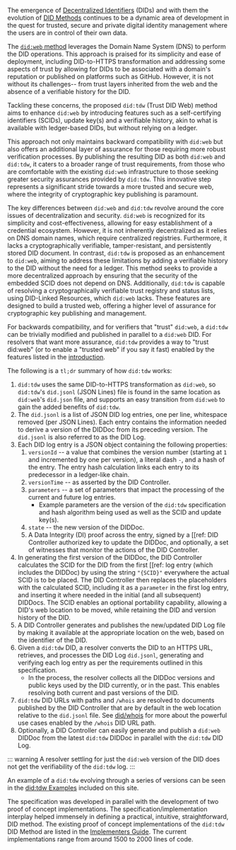 The emergence of [Decentralized Identifiers](https://www.w3.org/TR/did-core/)
(DIDs) and with them the evolution of [DID
Methods](https://decentralized-id.com/web-standards/w3c/decentralized-identifier/did-methods/)
continues to be a dynamic area of development in the quest for trusted, secure
and private digital identity management where the users are in control of their
own data.

The [`did:web` method](https://w3c-ccg.github.io/did-method-web/) leverages the
Domain Name System (DNS) to perform the DID operations. This approach is praised
for its simplicity and ease of deployment, including DID-to-HTTPS transformation
and addressing some aspects of trust by allowing for DIDs to be associated with
a domain's reputation or published on platforms such as GitHub. However, it is
not without its challenges-- from trust layers inherited from the web and the
absence of a verifiable history for the DID.

Tackling these concerns, the proposed `did:tdw` (Trust DID Web)
method aims to enhance `did:web` by introducing features such
as a self-certifying identifiers (SCIDs), update key(s)
and a verifiable history, akin to what is available with ledger-based DIDs,
but without relying on a ledger.

This approach not only maintains backward compatibility with `did:web` but also offers an
additional layer of assurance for those requiring more robust verification
processes. By publishing the resulting DID as both `did:web` and `did:tdw`, it
caters to a broader range of trust requirements, from those who are comfortable
with the existing `did:web` infrastructure to those seeking greater security
assurances provided by `did:tdw`. This innovative step represents a significant
stride towards a more trusted and secure web, where the integrity of
cryptographic key publishing is paramount.

The key differences between `did:web` and `did:tdw` revolve around the core
issues of decentralization and security. `did:web` is recognized for its
simplicity and cost-effectiveness, allowing for easy establishment of a
credential ecosystem. However, it is not inherently decentralized as it relies
on DNS domain names, which require centralized registries. Furthermore, it lacks a
cryptographically verifiable, tamper-resistant, and persistently stored DID
document. In contrast, `did:tdw` is proposed as an enhancement
to `did:web`, aiming to address these limitations by adding a verifiable history
to the DID without the need for a ledger. This method seeks to provide a more
decentralized approach by ensuring that the security of the embedded
SCID does not depend on DNS. Additionally, `did:tdw` is
capable of resolving a cryptographically verifiable trust registry and status
lists, using DID-Linked Resources, which `did:web` lacks. These features are
designed to build a trusted web, offering a higher level of assurance for
cryptographic key publishing and management.

For backwards compatibility, and for verifiers that "trust" `did:web`, a
`did:tdw` can be trivially modified and published in parallel to a `did:web`
DID. For resolvers that want more assurance, `did:tdw` provides a way to "trust
did:web" (or to enable a "trusted web" if you say it fast) enabled by the
features listed in the [introduction](./README.md).

The following is a `tl;dr` summary of how `did:tdw` works:

1. `did:tdw` uses the same DID-to-HTTPS transformation as `did:web`, so
   `did:tdw`'s  `did.jsonl` (JSON Lines) file is found in the same
   location as `did:web`'s `did.json` file, and supports an easy transition
   from `did:web` to gain the added benefits of `did:tdw`.
2. The `did.jsonl` is a list of JSON DID log entries, one per line,
   whitespace removed (per JSON Lines). Each entry contains the
   information needed to derive a version of the DIDDoc from its preceding
   version. The `did.jsonl` is also referred to as the DID Log.
3. Each DID log entry is a JSON object containing the following properties:
    1. `versionId` -- a value that combines the version number
       (starting at `1` and incremented by one per version), a literal dash
       `-`, and a hash of the entry. The entry hash calculation links each entry
       to its predecessor in a ledger-like chain.
    2. `versionTime` -- as asserted by the DID Controller.
    3. `parameters` -- a set of parameters that impact the processing of the current and
      future log entries.
        - Example parameters are the version of the `did:tdw` specification and
        hash algorithm being used as well as the SCID and update key(s).
    4. `state` -- the new version of the DIDDoc.
    5. A Data Integrity (DI) proof across the entry, signed by a [[ref:
      DID Controller authorized key to update the DIDDoc, and optionally,
      a set of witnesses that monitor the actions of the DID Controller.
4. In generating the first version of the DIDDoc, the DID
  Controller calculates the SCID for the DID from the first [[ref:
  log entry (which includes the DIDDoc) by using the string
  `"{SCID}"` everywhere the actual SCID is to be placed. The DID
  Controller then replaces the placeholders with the calculated SCID,
  including it as a `parameter` in the first log entry, and inserting
  it where needed in the initial (and all subsequent) DIDDocs. The SCID
  enables an optional portability capability, allowing a DID's web
  location to be moved, while retaining the DID and version history of the DID.
1. A DID Controller generates and publishes the new/updated DID Log file by making it
  available at the appropriate location on the web, based on the identifier of the
  DID.
1. Given a `did:tdw` DID, a resolver converts the DID to an HTTPS URL,
  retrieves, and processes the DID Log `did.jsonl`, generating and verifying
  each log entry as per the requirements outlined in this specification.
    - In the process, the resolver collects all the DIDDoc versions and public
      keys used by the DID currently, or in the past. This enables
      resolving both current and past versions of the DID.
1. `did:tdw` DID URLs with paths and `/whois` are resolved to documents
  published by the DID Controller that are by default in the web location relative to the
  `did.jsonl` file. See [did/whois](./whois.md) for more about the
   powerful use cases enabled by the `/whois` DID URL path.
1. Optionally, a DID Controller can easily generate and publish a `did:web` DIDDoc
  from the latest `did:tdw` DIDDoc in parallel with the `did:tdw` DID Log.

  ::: warning
    A resolver settling for just the `did:web` version of the DID does not get the
    verifiability of the `did:tdw` log.
  :::

An example of a `did:tdw` evolving through a series of versions can be seen in
the [did:tdw Examples](./example.md) included on this site.

The specification was developed in parallel with the development of two
proof of concept implementations. The specification/implementation interplay
helped immensely in defining a practical, intuitive, straightforward, DID
method. The existing proof of concept implementations of the `did:tdw` DID
Method are listed in the [Implementers Guide](./implementers-guide/README.md). The current
implementations range from around 1500 to 2000 lines of code.
